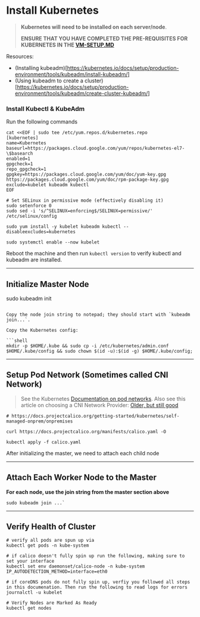# Install Kubernetes

> **Kubernetes will need to be installed on each server/node**. 
> 
> **ENSURE THAT YOU HAVE COMPLETED THE PRE-REQUISITES FOR KUBERNETES IN THE [VM-SETUP.MD](./01-VM-Setup.md)**

Resources: 
- (Installing kubeadm)[https://kubernetes.io/docs/setup/production-environment/tools/kubeadm/install-kubeadm/]
- (Using kubeadm to create a cluster)[https://kubernetes.io/docs/setup/production-environment/tools/kubeadm/create-cluster-kubeadm/]


### Install Kubectl & KubeAdm

Run the following commands
```shell
cat <<EOF | sudo tee /etc/yum.repos.d/kubernetes.repo
[kubernetes]
name=Kubernetes
baseurl=https://packages.cloud.google.com/yum/repos/kubernetes-el7-\$basearch
enabled=1
gpgcheck=1
repo_gpgcheck=1
gpgkey=https://packages.cloud.google.com/yum/doc/yum-key.gpg https://packages.cloud.google.com/yum/doc/rpm-package-key.gpg
exclude=kubelet kubeadm kubectl
EOF

# Set SELinux in permissive mode (effectively disabling it)
sudo setenforce 0
sudo sed -i 's/^SELINUX=enforcing$/SELINUX=permissive/' /etc/selinux/config

sudo yum install -y kubelet kubeadm kubectl --disableexcludes=kubernetes

sudo systemctl enable --now kubelet

```

Reboot the machine and then run `kubectl version` to verify kubectl and kubeadm are installed. 

---


## Initialize Master Node

sudo kubeadm init
```

Copy the node join string to notepad; they should start with `kubeadm join...`.

Copy the Kubernetes config:

```shell
mkdir -p $HOME/.kube && sudo cp -i /etc/kubernetes/admin.conf $HOME/.kube/config && sudo chown $(id -u):$(id -g) $HOME/.kube/config;
```

---


## Setup Pod Network (Sometimes called CNI Network)

> See the Kubernetes [Documentation on pod networks](https://kubernetes.io/docs/concepts/cluster-administration/addons/). Also see this article on choosing a CNI Network Provider: [Older, but still good](https://chrislovecnm.com/kubernetes/cni/choosing-a-cni-provider/)
> 

```shell 
# https://docs.projectcalico.org/getting-started/kubernetes/self-managed-onprem/onpremises

curl https://docs.projectcalico.org/manifests/calico.yaml -O

kubectl apply -f calico.yaml
```


After initializing the master, we need to attach each child node

---

## Attach Each Worker Node to the Master

**For each node, use the join string from the master section above**

```shell
sudo kubeadm join ...`
```

---

## Verify Health of Cluster
```shell 
# verify all pods are spun up via 
kubectl get pods -n kube-system

# if calico doesn't fully spin up run the following, making sure to set your interface
kubectl set env daemonset/calico-node -n kube-system IP_AUTODETECTION_METHOD=interface=eth0

# if coreDNS pods do not fully spin up, verfiy you followed all steps in this documenation. Then run the following to read logs for errors
journalctl -u kubelet

# Verify Nodes are Marked As Ready
kubectl get nodes

```